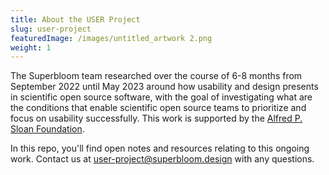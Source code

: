 ```yaml
---
title: About the USER Project
slug: user-project
featuredImage: /images/untitled_artwork 2.png
weight: 1
---
```

The Superbloom team researched over the course of 6-8 months from September 2022 until May 2023 around how usability and design presents in scientific open source software, with the goal of investigating what are the conditions that enable scientific open source teams to prioritize and focus on usability successfully. This work is supported by the [Alfred P. Sloan Foundation](https://sloan.org/).



In this repo, you'll find open notes and resources relating to this ongoing work. Contact us at <a href="user-project@superbloom.design">user-project@superbloom.design</a>  with any questions.
